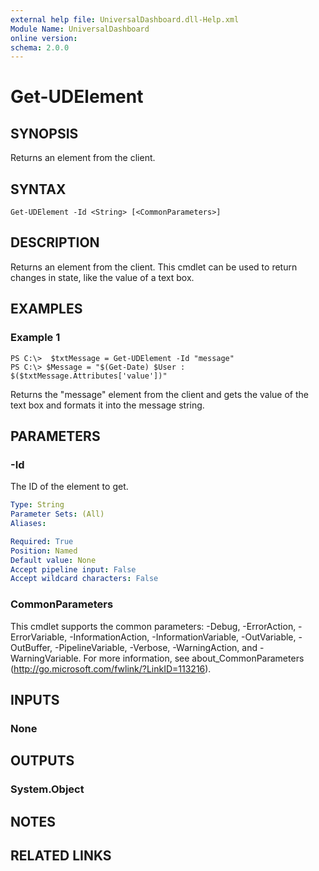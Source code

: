 ```yaml
---
external help file: UniversalDashboard.dll-Help.xml
Module Name: UniversalDashboard
online version: 
schema: 2.0.0
---
```


# Get-UDElement

## SYNOPSIS
Returns an element from the client. 

## SYNTAX

```
Get-UDElement -Id <String> [<CommonParameters>]
```

## DESCRIPTION
Returns an element from the client. This cmdlet can be used to return changes in state, like the value of a text box. 

## EXAMPLES

### Example 1
```
PS C:\>  $txtMessage = Get-UDElement -Id "message" 
PS C:\> $Message = "$(Get-Date) $User : $($txtMessage.Attributes['value'])"
```

Returns the "message" element from the client and gets the value of the text box and formats it into the message string. 

## PARAMETERS

### -Id
The ID of the element to get.

```yaml
Type: String
Parameter Sets: (All)
Aliases: 

Required: True
Position: Named
Default value: None
Accept pipeline input: False
Accept wildcard characters: False
```

### CommonParameters
This cmdlet supports the common parameters: -Debug, -ErrorAction, -ErrorVariable, -InformationAction, -InformationVariable, -OutVariable, -OutBuffer, -PipelineVariable, -Verbose, -WarningAction, and -WarningVariable. For more information, see about_CommonParameters (http://go.microsoft.com/fwlink/?LinkID=113216).

## INPUTS

### None

## OUTPUTS

### System.Object

## NOTES

## RELATED LINKS

